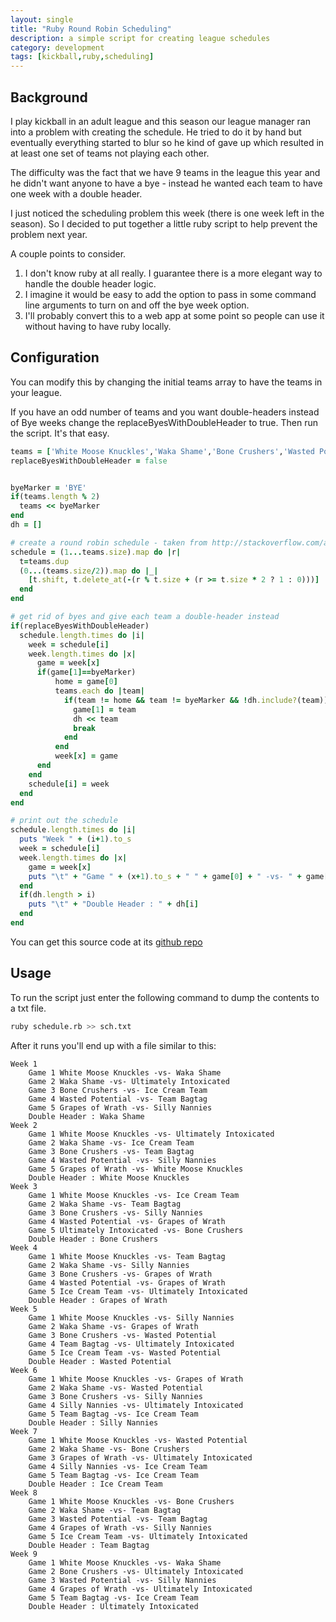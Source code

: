 ```yaml
---
layout: single
title: "Ruby Round Robin Scheduling"
description: a simple script for creating league schedules
category: development
tags: [kickball,ruby,scheduling]
---
```

## Background
I play kickball in an adult league and this season our league manager ran into a problem with
creating the schedule.  He tried to do it by hand but eventually everything started to blur so
he kind of gave up which resulted in at least one set of teams not playing each other.

The difficulty was the fact that we have 9 teams in the league this year and he didn't want
anyone to have a bye - instead he wanted each team to have one week with a double header.

I just noticed the scheduling problem this week (there is one week left in the season). So I
decided to put together a little ruby script to help prevent the problem next year.

A couple points to consider.

1. I don't know ruby at all really.  I guarantee there is a more elegant way to handle the
double header logic.
2. I imagine it would be easy to add the option to pass in some command line arguments to turn
on and off the bye week option.
3. I'll probably convert this to a web app at some point so people can use it without having
to have ruby locally.


## Configuration
You can modify this by changing the initial teams array to have the teams in your
league.

If you have an odd number of teams and you want double-headers instead of Bye weeks
change the replaceByesWithDoubleHeader to true.  Then run the script.  It's that easy.


```ruby
teams = ['White Moose Knuckles','Waka Shame','Bone Crushers','Wasted Potential','Grapes of Wrath','Silly Nannies','Team Bagtag','Ice Cream Team','Ultimately Intoxicated']
replaceByesWithDoubleHeader = false


byeMarker = 'BYE'
if(teams.length % 2)
  teams << byeMarker
end
dh = []

# create a round robin schedule - taken from http://stackoverflow.com/a/1916548/7329
schedule = (1...teams.size).map do |r|
  t=teams.dup
  (0...(teams.size/2)).map do |_|
    [t.shift, t.delete_at(-(r % t.size + (r >= t.size * 2 ? 1 : 0)))]
  end
end

# get rid of byes and give each team a double-header instead
if(replaceByesWithDoubleHeader)
  schedule.length.times do |i|
    week = schedule[i]
    week.length.times do |x|
      game = week[x]
      if(game[1]==byeMarker)
          home = game[0]
          teams.each do |team|
            if(team != home && team != byeMarker && !dh.include?(team))
              game[1] = team
              dh << team
              break
            end
          end
          week[x] = game
      end
    end
    schedule[i] = week
  end
end

# print out the schedule
schedule.length.times do |i|
  puts "Week " + (i+1).to_s
  week = schedule[i]
  week.length.times do |x|
    game = week[x]
    puts "\t" + "Game " + (x+1).to_s + " " + game[0] + " -vs- " + game[1]
  end
  if(dh.length > i)
    puts "\t" + "Double Header : " + dh[i]
  end
end
```

You can get this source code at its [github repo](https://github.com/finalcut/round-robin-schedule)

## Usage

To run the script just enter the following command to dump the contents to a txt file.

```sh
ruby schedule.rb >> sch.txt
```

After it runs you'll end up with a file similar to this:

```ObjDump
Week 1
	Game 1 White Moose Knuckles -vs- Waka Shame
	Game 2 Waka Shame -vs- Ultimately Intoxicated
	Game 3 Bone Crushers -vs- Ice Cream Team
	Game 4 Wasted Potential -vs- Team Bagtag
	Game 5 Grapes of Wrath -vs- Silly Nannies
	Double Header : Waka Shame
Week 2
	Game 1 White Moose Knuckles -vs- Ultimately Intoxicated
	Game 2 Waka Shame -vs- Ice Cream Team
	Game 3 Bone Crushers -vs- Team Bagtag
	Game 4 Wasted Potential -vs- Silly Nannies
	Game 5 Grapes of Wrath -vs- White Moose Knuckles
	Double Header : White Moose Knuckles
Week 3
	Game 1 White Moose Knuckles -vs- Ice Cream Team
	Game 2 Waka Shame -vs- Team Bagtag
	Game 3 Bone Crushers -vs- Silly Nannies
	Game 4 Wasted Potential -vs- Grapes of Wrath
	Game 5 Ultimately Intoxicated -vs- Bone Crushers
	Double Header : Bone Crushers
Week 4
	Game 1 White Moose Knuckles -vs- Team Bagtag
	Game 2 Waka Shame -vs- Silly Nannies
	Game 3 Bone Crushers -vs- Grapes of Wrath
	Game 4 Wasted Potential -vs- Grapes of Wrath
	Game 5 Ice Cream Team -vs- Ultimately Intoxicated
	Double Header : Grapes of Wrath
Week 5
	Game 1 White Moose Knuckles -vs- Silly Nannies
	Game 2 Waka Shame -vs- Grapes of Wrath
	Game 3 Bone Crushers -vs- Wasted Potential
	Game 4 Team Bagtag -vs- Ultimately Intoxicated
	Game 5 Ice Cream Team -vs- Wasted Potential
	Double Header : Wasted Potential
Week 6
	Game 1 White Moose Knuckles -vs- Grapes of Wrath
	Game 2 Waka Shame -vs- Wasted Potential
	Game 3 Bone Crushers -vs- Silly Nannies
	Game 4 Silly Nannies -vs- Ultimately Intoxicated
	Game 5 Team Bagtag -vs- Ice Cream Team
	Double Header : Silly Nannies
Week 7
	Game 1 White Moose Knuckles -vs- Wasted Potential
	Game 2 Waka Shame -vs- Bone Crushers
	Game 3 Grapes of Wrath -vs- Ultimately Intoxicated
	Game 4 Silly Nannies -vs- Ice Cream Team
	Game 5 Team Bagtag -vs- Ice Cream Team
	Double Header : Ice Cream Team
Week 8
	Game 1 White Moose Knuckles -vs- Bone Crushers
	Game 2 Waka Shame -vs- Team Bagtag
	Game 3 Wasted Potential -vs- Team Bagtag
	Game 4 Grapes of Wrath -vs- Silly Nannies
	Game 5 Ice Cream Team -vs- Ultimately Intoxicated
	Double Header : Team Bagtag
Week 9
	Game 1 White Moose Knuckles -vs- Waka Shame
	Game 2 Bone Crushers -vs- Ultimately Intoxicated
	Game 3 Wasted Potential -vs- Silly Nannies
	Game 4 Grapes of Wrath -vs- Ultimately Intoxicated
	Game 5 Team Bagtag -vs- Ice Cream Team
	Double Header : Ultimately Intoxicated
```
